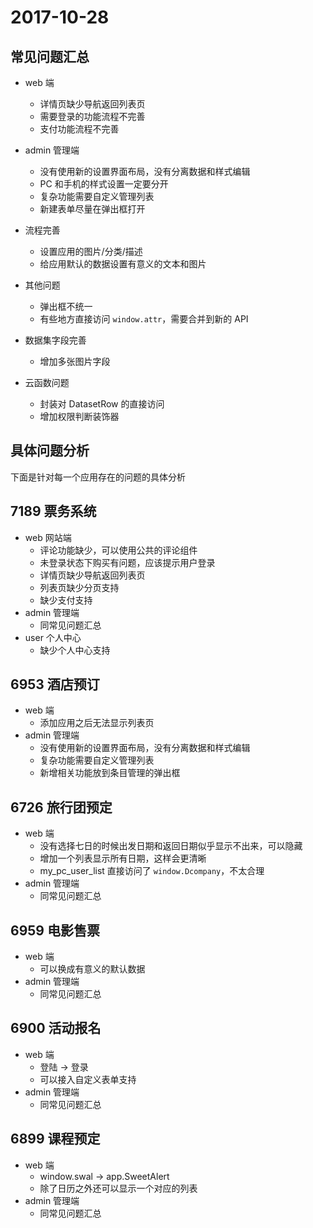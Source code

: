 
2017-10-28
==========

## 常见问题汇总

- web 端
  - 详情页缺少导航返回列表页
  - 需要登录的功能流程不完善
  - 支付功能流程不完善

- admin 管理端
  - 没有使用新的设置界面布局，没有分离数据和样式编辑
  - PC 和手机的样式设置一定要分开
  - 复杂功能需要自定义管理列表
  - 新建表单尽量在弹出框打开

- 流程完善
  - 设置应用的图片/分类/描述
  - 给应用默认的数据设置有意义的文本和图片

- 其他问题
  - 弹出框不统一
  - 有些地方直接访问 `window.attr`，需要合并到新的 API

- 数据集字段完善
  - 增加多张图片字段

- 云函数问题
  - 封装对 DatasetRow 的直接访问
  - 增加权限判断装饰器

## 具体问题分析

下面是针对每一个应用存在的问题的具体分析

## 7189 票务系统

- web 网站端
  - 评论功能缺少，可以使用公共的评论组件
  - 未登录状态下购买有问题，应该提示用户登录
  - 详情页缺少导航返回列表页
  - 列表页缺少分页支持
  - 缺少支付支持
- admin 管理端
  - 同常见问题汇总
- user 个人中心
  - 缺少个人中心支持

## 6953 酒店预订

- web 端
  - 添加应用之后无法显示列表页
- admin 管理端
  - 没有使用新的设置界面布局，没有分离数据和样式编辑
  - 复杂功能需要自定义管理列表
  - 新增相关功能放到条目管理的弹出框

## 6726 旅行团预定

- web 端
  - 没有选择七日的时候出发日期和返回日期似乎显示不出来，可以隐藏
  - 增加一个列表显示所有日期，这样会更清晰
  - my_pc_user_list 直接访问了 `window.Dcompany`，不太合理
- admin 管理端
  - 同常见问题汇总

## 6959 电影售票

- web 端
  - 可以换成有意义的默认数据
- admin 管理端
  - 同常见问题汇总

## 6900 活动报名

- web 端
  - 登陆 -> 登录
  - 可以接入自定义表单支持
- admin 管理端
  - 同常见问题汇总

## 6899 课程预定
- web 端
  - window.swal -> app.SweetAlert
  - 除了日历之外还可以显示一个对应的列表
- admin 管理端
  - 同常见问题汇总
